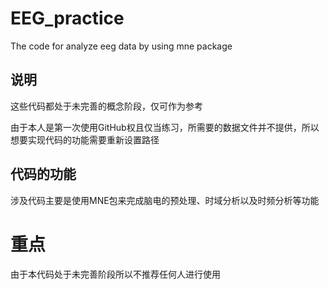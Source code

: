 # EEG_practice
The code for analyze eeg data by using mne package
## 说明
这些代码都处于未完善的概念阶段，仅可作为参考

由于本人是第一次使用GitHub权且仅当练习，所需要的数据文件并不提供，所以想要实现代码的功能需要重新设置路径

## 代码的功能
涉及代码主要是使用MNE包来完成脑电的预处理、时域分析以及时频分析等功能

# 重点
由于本代码处于未完善阶段所以不推荐任何人进行使用

